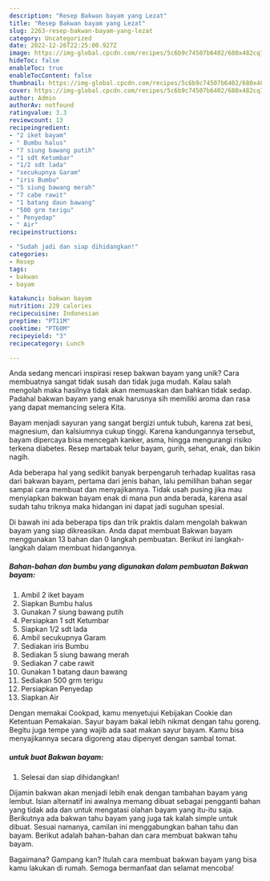 ```yaml
---
description: "Resep Bakwan bayam yang Lezat"
title: "Resep Bakwan bayam yang Lezat"
slug: 2263-resep-bakwan-bayam-yang-lezat
category: Uncategorized
date: 2022-12-26T22:25:00.927Z
image: https://img-global.cpcdn.com/recipes/5c6b9c74507b6402/680x482cq70/bakwan-bayam-foto-resep-utama.jpg
hideToc: false
enableToc: true
enableTocContent: false
thumbnail: https://img-global.cpcdn.com/recipes/5c6b9c74507b6402/680x482cq70/bakwan-bayam-foto-resep-utama.jpg
cover: https://img-global.cpcdn.com/recipes/5c6b9c74507b6402/680x482cq70/bakwan-bayam-foto-resep-utama.jpg
author: Admin
authorAv: notfound
ratingvalue: 3.3
reviewcount: 13
recipeingredient:
- "2 iket bayam"
- " Bumbu halus"
- "7 siung bawang putih"
- "1 sdt Ketumbar"
- "1/2 sdt lada"
- "secukupnya Garam"
- "iris Bumbu"
- "5 siung bawang merah"
- "7 cabe rawit"
- "1 batang daun bawang"
- "500 grm terigu"
- " Penyedap"
- " Air"
recipeinstructions:

- "Sudah jadi dan siap dihidangkan!"
categories:
- Resep
tags:
- bakwan
- bayam

katakunci: bakwan bayam 
nutrition: 229 calories
recipecuisine: Indonesian
preptime: "PT11M"
cooktime: "PT60M"
recipeyield: "3"
recipecategory: Lunch

---
```





Anda sedang mencari inspirasi resep bakwan bayam yang unik? Cara membuatnya sangat tidak susah dan tidak juga mudah. Kalau salah mengolah maka hasilnya tidak akan memuaskan dan bahkan tidak sedap. Padahal bakwan bayam yang enak harusnya sih memiliki aroma dan rasa yang dapat memancing selera Kita.





Bayam menjadi sayuran yang sangat bergizi untuk tubuh, karena zat besi, magnesium, dan kalsiumnya cukup tinggi. Karena kandungannya tersebut, bayam dipercaya bisa mencegah kanker, asma, hingga mengurangi risiko terkena diabetes. Resep martabak telur bayam, gurih, sehat, enak, dan bikin nagih.

Ada beberapa hal yang sedikit banyak berpengaruh terhadap kualitas rasa dari bakwan bayam, pertama dari jenis bahan, lalu pemilihan bahan segar sampai cara membuat dan menyajikannya. Tidak usah pusing jika mau menyiapkan bakwan bayam enak di mana pun anda berada, karena asal sudah tahu triknya maka hidangan ini dapat jadi suguhan spesial.






Di bawah ini ada beberapa tips dan trik praktis dalam mengolah bakwan bayam yang siap dikreasikan. Anda dapat membuat Bakwan bayam menggunakan 13 bahan dan 0 langkah pembuatan. Berikut ini langkah-langkah dalam membuat hidangannya.

<!--inarticleads1-->

##### Bahan-bahan dan bumbu yang digunakan dalam pembuatan Bakwan bayam:

1. Ambil 2 iket bayam
1. Siapkan  Bumbu halus
1. Gunakan 7 siung bawang putih
1. Persiapkan 1 sdt Ketumbar
1. Siapkan 1/2 sdt lada
1. Ambil secukupnya Garam
1. Sediakan iris Bumbu
1. Sediakan 5 siung bawang merah
1. Sediakan 7 cabe rawit
1. Gunakan 1 batang daun bawang
1. Sediakan 500 grm terigu
1. Persiapkan  Penyedap
1. Siapkan  Air


Dengan memakai Cookpad, kamu menyetujui Kebijakan Cookie dan Ketentuan Pemakaian. Sayur bayam bakal lebih nikmat dengan tahu goreng. Begitu juga tempe yang wajib ada saat makan sayur bayam. Kamu bisa menyajikannya secara digoreng atau dipenyet dengan sambal tomat. 

<!--inarticleads2-->

#####  untuk buat Bakwan bayam:


1. Selesai dan siap dihidangkan!

Dijamin bakwan akan menjadi lebih enak dengan tambahan bayam yang lembut. Isian alternatif ini awalnya memang dibuat sebagai pengganti bahan yang tidak ada dan untuk mengatasi olahan bayam yang itu-itu saja. Berikutnya ada bakwan tahu bayam yang juga tak kalah simple untuk dibuat. Sesuai namanya, camilan ini menggabungkan bahan tahu dan bayam. Berikut adalah bahan-bahan dan cara membuat bakwan tahu bayam. 

Bagaimana? Gampang kan? Itulah cara membuat bakwan bayam yang bisa kamu lakukan di rumah. Semoga bermanfaat dan selamat mencoba!
